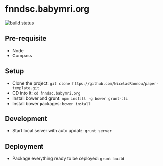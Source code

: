 fnndsc.babymri.org
==================


[![build status](https://travis-ci.org/NicolasRannou/paper-template.svg?branch=master)](https://travis-ci.org/NicolasRannou/paper-template)

## Pre-requisite

*  Node
*  Compass

## Setup
* Clone the project:
`git clone https://github.com/NicolasRannou/paper-template.git`
* CD into it: 
`cd fnndsc.babymri.org`
* Install bower and grunt: 
`npm install -g bower grunt-cli`
* Install bower packages: 
`bower install`

## Development
* Start local server with auto update:
`grunt server`


## Deployment
* Package everything ready to be deployed:
`grunt build`
